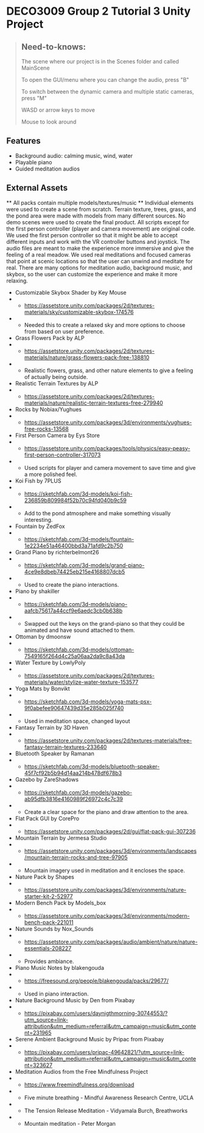 # DECO3009 Group 2 Tutorial 3 Unity Project


> ## Need-to-knows: 
> The scene where our project is in the Scenes folder and called MainScene
>
> To open the GUI/menu where you can change the audio, press "B"
>
> To switch between the dynamic camera and multiple static cameras, press "M" 
>
> WASD or arrow keys to move
>
> Mouse to look around

## Features
- Background audio: calming music, wind, water
- Playable piano
- Guided meditation audios

## External Assets
** All packs contain multiple models/textures/music
** Individual elements were used to create a scene from scratch. Terrain texture, trees, grass, and the pond area were made with models from many different sources. No demo scenes were used to create the final product. All scripts except for the first person controller (player and camera movement) are original code. We used the first person controller so that it might be able to accept different inputs and work with the VR controller buttons and joystick. The audio files are meant to make the experience more immersive and give the feeling of a real meadow. We used real meditations and focused cameras that point at scenic locations so that the user can unwind and meditate for real. There are many options for meditation audio, background music, and skybox, so the user can customize the experience and make it more relaxing. 

- Customizable Skybox Shader by Key Mouse
- - https://assetstore.unity.com/packages/2d/textures-materials/sky/customizable-skybox-174576
- - Needed this to create a relaxed sky and more options to choose from based on user preference.
- Grass Flowers Pack by ALP
- - https://assetstore.unity.com/packages/2d/textures-materials/nature/grass-flowers-pack-free-138810
- - Realistic flowers, grass, and other nature elements to give a feeling of actually being outside.
- Realistic Terrain Textures by ALP
- - https://assetstore.unity.com/packages/2d/textures-materials/nature/realistic-terrain-textures-free-279940
- Rocks by Nobiax/Yughues
- - https://assetstore.unity.com/packages/3d/environments/yughues-free-rocks-13568
- First Person Camera by Eys Store
- - https://assetstore.unity.com/packages/tools/physics/easy-peasy-first-person-controller-317073
- - Used scripts for player and camera movement to save time and give a more polished feel. 
- Koi Fish by 7PLUS
- - https://sketchfab.com/3d-models/koi-fish-236859b809984f52b70c94fd040b9c59
- - Add to the pond atmosphere and make something visually interesting.
- Fountain by ZedFox
- - https://sketchfab.com/3d-models/fountain-1e2234e51a46400bbd3a71afd9c2b750
- Grand Piano by richterbelmont26
- - https://sketchfab.com/3d-models/grand-piano-4ce9e8dbeb74425eb215e4168807dcb5
- - Used to create the piano interactions.
- Piano by shakiller
- - https://sketchfab.com/3d-models/piano-aafcb75617a44ccf9e6aedc3cb0b638b
- - Swapped out the keys on the grand-piano so that they could be animated and have sound attached to them.
- Ottoman by dmoonsw
- - https://sketchfab.com/3d-models/ottoman-7549165f264d4c25a06aa2da9c8a43da
- Water Texture by LowlyPoly
- - https://assetstore.unity.com/packages/2d/textures-materials/water/stylize-water-texture-153577
- Yoga Mats by Bonvikt
- - https://sketchfab.com/3d-models/yoga-mats-psx-9f0abefee90647439d35e285b025f740
- - Used in meditation space, changed layout 
- Fantasy Terrain by 3D Haven
- - https://assetstore.unity.com/packages/2d/textures-materials/free-fantasy-terrain-textures-233640
- Bluetooth Speaker by Ramanan
- - https://sketchfab.com/3d-models/bluetooth-speaker-45f7cf92b5b94d14aa214b478df678b3
- Gazebo by ZareShadows
- - https://sketchfab.com/3d-models/gazebo-ab95dfb3816e4160989f26972c4c7c39
- - Create a clear space for the piano and draw attention to the area.
- Flat Pack GUI by CorePro
- - https://assetstore.unity.com/packages/2d/gui/flat-pack-gui-307236
- Mountain Terrain by Jermesa Studio
- - https://assetstore.unity.com/packages/3d/environments/landscapes/mountain-terrain-rocks-and-tree-97905
- - Mountain imagery used in meditation and it encloses the space.
- Nature Pack by Shapes
- - https://assetstore.unity.com/packages/3d/environments/nature-starter-kit-2-52977
- Modern Bench Pack by Models_box
- - https://assetstore.unity.com/packages/3d/environments/modern-bench-pack-221011
- Nature Sounds by Nox_Sounds
- - https://assetstore.unity.com/packages/audio/ambient/nature/nature-essentials-208227
- - Provides ambiance.
- Piano Music Notes by blakengouda
- - https://freesound.org/people/blakengouda/packs/29677/
- - Used in piano interaction.
- Nature Background Music by Den from Pixabay
- - https://pixabay.com/users/daynigthmorning-30744553/?utm_source=link-attribution&utm_medium=referral&utm_campaign=music&utm_content=231965
- Serene Ambient Background Music by Pripac from Pixabay
- - https://pixabay.com/users/pripac-49642821/?utm_source=link-attribution&utm_medium=referral&utm_campaign=music&utm_content=323627
- Meditation Audios from the Free Mindfulness Project 
- - https://www.freemindfulness.org/download
- - Five minute breathing - Mindful Awareness Research Centre, UCLA
- - The Tension Release Meditation - Vidyamala Burch, Breathworks
- - Mountain meditation - Peter Morgan


